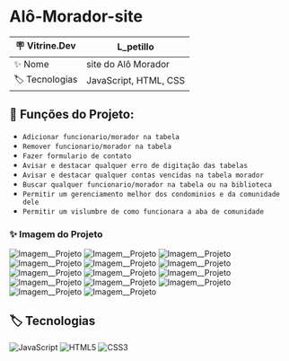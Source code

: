 # Alô-Morador-site


| 🪧 Vitrine.Dev |    L_petillo |
| -------------  | --- |
| ✨ Nome        | site do Alô Morador
| 🏷️ Tecnologias | JavaScript, HTML, CSS


## 🔨 Funções do Projeto:

- ``Adicionar funcionario/morador na tabela``
- ``Remover funcionario/morador na tabela``
- ``Fazer formulario de contato``
- ``Avisar e destacar qualquer erro de digitação das tabelas``
- ``Avisar e destacar qualquer contas vencidas na tabela morador``
- ``Buscar qualquer funcionario/morador na tabela ou na biblioteca``
- ``Permitir um gerenciamento melhor dos condominios e da comunidade dele ``
- ``Permitir um vislumbre de como funcionara a aba de comunidade``

### ✨ Imagem do Projeto
![Imagem__Projeto](https://live.staticflickr.com/65535/53110227220_619a86ca5d_b.jpg)
![Imagem__Projeto](https://live.staticflickr.com/65535/53110227170_06eebafe7a_b.jpg)
![Imagem__Projeto](https://live.staticflickr.com/65535/53109239842_7905b2c127_b.jpg)
![Imagem__Projeto](https://live.staticflickr.com/65535/53109811681_6f6159e0ce_b.jpg)
![Imagem__Projeto](https://live.staticflickr.com/65535/53109239777_c6210520c9_b.jpg)
![Imagem__Projeto](https://live.staticflickr.com/65535/53110019149_4bda60fe37_b.jpg)
![Imagem__Projeto](https://live.staticflickr.com/65535/53110315263_76092fb854_b.jpg)
![Imagem__Projeto](https://live.staticflickr.com/65535/53109239727_903300b5e4_b.jpg)
![Imagem__Projeto](https://live.staticflickr.com/65535/53110244495_66dc92b094_b.jpg) 
![Imagem__Projeto](https://live.staticflickr.com/65535/53110227125_6eb7f4589a_b.jpg)
![Imagem__Projeto](https://live.staticflickr.com/65535/53109811621_84f94e1ec6_b.jpg)
![Imagem__Projeto](https://live.staticflickr.com/65535/53110315198_f351736476_b.jpg)
![Imagem__Projeto](https://live.staticflickr.com/65535/53110019114_74bd20a10e_b.jpg)
![Imagem__Projeto](https://live.staticflickr.com/65535/53109239702_c84be54a20_b.jpg)

## 🏷️ Tecnologias 

![JavaScript](https://img.shields.io/badge/JavaScript-323330?style=for-the-badge&logo=javascript&logoColor=F7DF1E)
![HTML5](https://img.shields.io/badge/HTML5-E34F26?style=for-the-badge&logo=html5&logoColor=white)
![CSS3](https://img.shields.io/badge/CSS3-1572B6?style=for-the-badge&logo=css3&logoColor=white)

